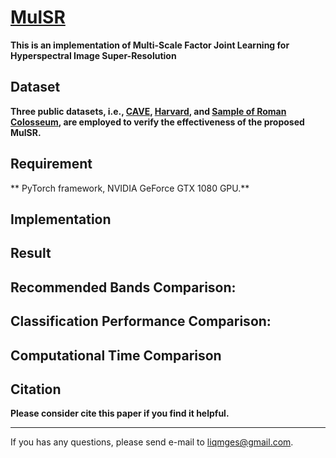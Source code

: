 [MulSR](https://ieeexplore.ieee.org/document/10242161 "MulSR")
======
**This is an implementation of Multi-Scale Factor Joint Learning for Hyperspectral Image Super-Resolution**

Dataset
------
**Three public datasets, i.e., [CAVE](https://www1.cs.columbia.edu/CAVE/databases/multispectral/ "CAVE"), [Harvard](https://dataverse.harvard.edu/ "Harvard"), and [Sample of Roman Colosseum](https://earth.esa.int/eogateway/missions/worldview-2 "Sample of Roman Colosseum"), are employed to verify the effectiveness of the proposed MulSR.**

Requirement
---------
** PyTorch framework, NVIDIA GeForce GTX 1080 GPU.**

Implementation
--------


Result
--------

Recommended Bands Comparison:
---------

Classification Performance Comparison:
----------

Computational Time Comparison
-------


Citation 
--------
**Please consider cite this paper if you find it helpful.**

	
	
--------
If you has any questions, please send e-mail to liqmges@gmail.com.
